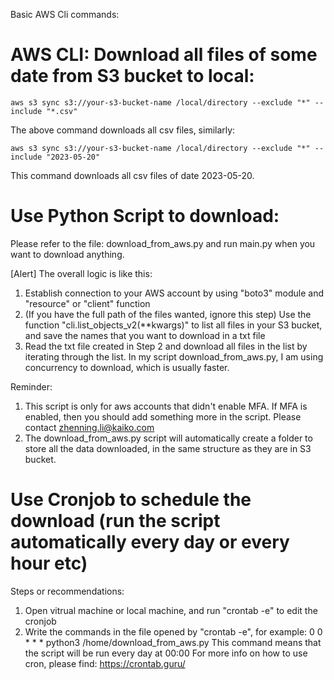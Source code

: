 Basic AWS Cli commands:

# AWS CLI: Download all files of some date from S3 bucket to local:
```
aws s3 sync s3://your-s3-bucket-name /local/directory --exclude "*" --include "*.csv"
```
The above command downloads all csv files, similarly:

```
aws s3 sync s3://your-s3-bucket-name /local/directory --exclude "*" --include "2023-05-20"
```
This command downloads all csv files of date 2023-05-20.


# Use Python Script to download:

Please refer to the file: download_from_aws.py and run main.py when you want to download anything.

[Alert] The overall logic is like this:
1. Establish connection to your AWS account by using "boto3" module and "resource" or "client" function 
2. (If you have the full path of the files wanted, ignore this step) Use the function "cli.list_objects_v2(**kwargs)"
   to list all files in your S3 bucket, and save the names that you want to download in a txt file
3. Read the txt file created in Step 2 and download all files in the list by iterating through the list. In my script
   download_from_aws.py, I am using concurrency to download, which is usually faster.

Reminder:
1. This script is only for aws accounts that didn't enable MFA. If MFA is enabled, then you should add something more in
   the script. Please contact zhenning.li@kaiko.com
2. The download_from_aws.py script will automatically create a folder to store all the data downloaded, in the same
   structure as they are in S3 bucket.

# Use Cronjob to schedule the download (run the script automatically every day or every hour etc)
Steps or recommendations:
1. Open vitrual machine or local machine, and run "crontab -e" to edit the cronjob
2. Write the commands in the file opened by "crontab -e", for example:
   0 0 * * * python3 /home/download_from_aws.py
   This command means that the script will be run every day at 00:00
   For more info on how to use cron, please find: https://crontab.guru/
